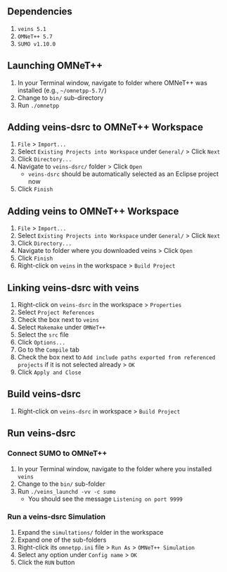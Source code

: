 ## Dependencies
1. `veins 5.1`
2. `OMNeT++ 5.7`
3. `SUMO v1.10.0`

## Launching OMNeT++
1. In your Terminal window, navigate to folder where OMNeT++ was installed (e.g., `~/omnetpp-5.7/`)
2. Change to `bin/` sub-directory
3. Run `./omnetpp`

## Adding veins-dsrc to OMNeT++ Workspace
1. `File` > `Import...`
2. Select `Existing Projects into Workspace` under `General/` > Click `Next`
3. Click `Directory...`
4. Navigate to `veins-dsrc/` folder > Click `Open`
   - `veins-dsrc` should be automatically selected as an Eclipse project now
5. Click `Finish`

## Adding veins to OMNeT++ Workspace
1. `File` > `Import...`
2. Select `Existing Projects into Workspace` under `General/` > Click `Next`
3. Click `Directory...`
4. Navigate to folder where you downloaded veins > Click `Open`
5. Click `Finish`
6. Right-click on `veins` in the workspace > `Build Project`

## Linking veins-dsrc with veins
1. Right-click on `veins-dsrc` in the workspace > `Properties`
2. Select `Project References`
3. Check the box next to `veins`
4. Select `Makemake` under `OMNeT++`
5. Select the `src` file
6. Click `Options...`
7. Go to the `Compile` tab
8. Check the box next to `Add include paths exported from referenced projects` if it is not selected already > `OK`
9. Click `Apply and Close`

## Build veins-dsrc
1. Right-click on `veins-dsrc` in workspace > `Build Project`

## Run veins-dsrc
### Connect SUMO to OMNeT++
1. In your Terminal window, navigate to the folder where you installed `veins`
2. Change to the `bin/` sub-folder
3. Run `./veins_launchd -vv -c sumo`
   - You should see the message `Listening on port 9999`

### Run a veins-dsrc Simulation
1. Expand the `simultations/` folder in the workspace
2. Expand one of the sub-folders
3. Right-click its `omnetpp.ini` file > `Run As` > `OMNeT++ Simulation`
4. Select any option under `Config name` > `OK`
5. Click the `RUN` button
